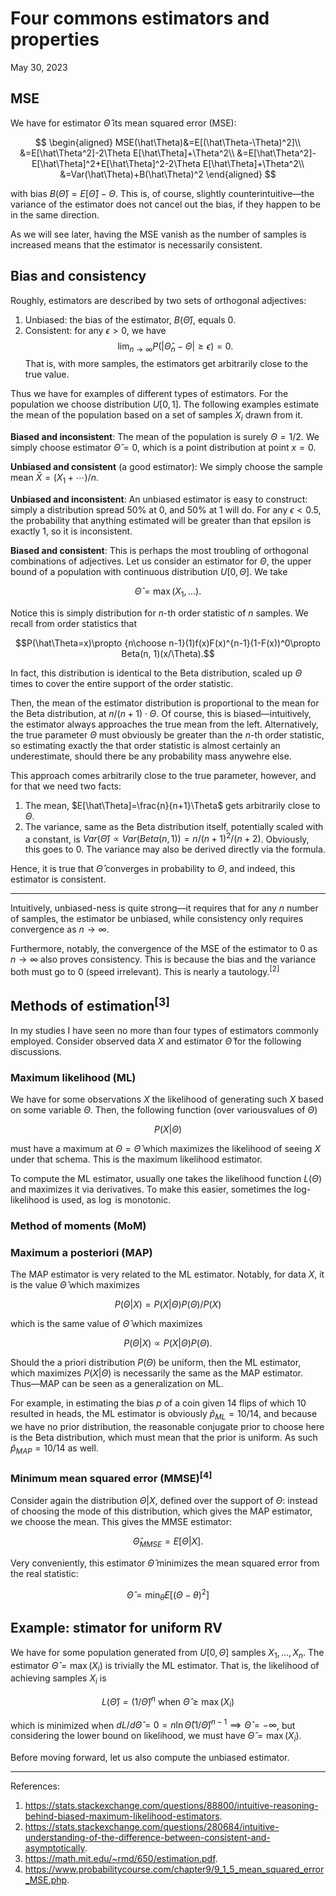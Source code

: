 <!-- emilia-snapshot-properties
Four commons estimators and properties
2023/05/29
utulek
emilia-snapshot-properties -->

# Four commons estimators and properties

May 30, 2023

## MSE

We have for estimator $\hat\Theta$ its mean squared error (MSE):

$$
\begin{aligned}
MSE(\hat\Theta)&=E[(\hat\Theta-\Theta)^2]\\
&=E[\hat\Theta^2]-2\Theta E[\hat\Theta]+\Theta^2\\
&=E[\hat\Theta^2]-E[\hat\Theta]^2+E[\hat\Theta]^2-2\Theta E[\hat\Theta]+\Theta^2\\
&=Var(\hat\Theta)+B(\hat\Theta)^2
\end{aligned}
$$

with bias $B(\hat\Theta)=E[\hat\Theta]-\Theta$. This is, of course, slightly counterintuitive—the variance of the estimator does not cancel out the bias, if they happen to be in the same direction.

As we will see later, having the MSE vanish as the number of samples is increased means that the estimator is necessarily consistent.

## Bias and consistency

Roughly, estimators are described by two sets of orthogonal adjectives:

1. Unbiased: the bias of the estimator, $B(\hat\Theta)$, equals $0$.
2. Consistent: for any $\epsilon>0$, we have
   $$\lim_{n\to\infty}P(|\hat\Theta_n-\Theta|\geq\epsilon)=0.$$
   That is, with more samples, the estimators get arbitrarily close to the true value.

Thus we have for examples of different types of estimators. For the population we choose distribution $U[0, 1]$. The following examples estimate the mean of the population based on a set of samples $X_i$ drawn from it.

**Biased and inconsistent**: The mean of the population is surely $\Theta=1/2$. We simply choose estimator $\hat\Theta=0$, which is a point distribution at point $x=0$.

**Unbiased and consistent** (a good estimator): We simply choose the sample mean $\bar X=(X_1+\cdots)/n$.

**Unbiased and inconsistent**: An unbiased estimator is easy to construct: simply a distribution spread 50% at $0$, and 50% at $1$ will do. For any $\epsilon<0.5$, the probability that anything estimated will be greater than that epsilon is exactly $1$, so it is inconsistent.

**Biased and consistent**: This is perhaps the most troubling of orthogonal combinations of adjectives. Let us consider an estimator for $\Theta$, the upper bound of a population with continuous distribution $U[0,\Theta]$. We take

$$\hat\Theta=\max(X_1,\ldots).$$

Notice this is simply distribution for $n$-th order statistic of $n$ samples. We recall from order statistics that

$$P(\hat\Theta=x)\propto {n\choose n-1}(1)f(x)F(x)^{n-1}(1-F(x))^0\propto Beta(n, 1)(x/\Theta).$$

In fact, this distribution is identical to the Beta distribution, scaled up $\Theta$ times to cover the entire support of the order statistic.

Then, the mean of the estimator distribution is proportional to the mean for the Beta distribution, at $n/(n+1)\cdot\Theta$. Of course, this is biased—intuitively, the estimator always approaches the true mean from the left. Alternatively, the true parameter $\Theta$ must obviously be greater than the $n$-th order statistic, so estimating exactly the that order statistic is almost certainly an underestimate, should there be any probability mass anywehre else.

This approach comes arbitrarily close to the true parameter, however, and for that we need two facts:

1. The mean, $E[\hat\Theta]=\frac{n}{n+1}\Theta$ gets arbitrarily close to $\Theta$.
2. The variance, same as the Beta distribution itself, potentially scaled with a constant, is $Var(\hat\Theta)\propto Var(Beta(n,1))=n/(n+1)^2/(n+2)$. Obviously, this goes to $0$. The variance may also be derived directly via the formula.

Hence, it is true that $\hat\Theta$ converges in probability to $\Theta$, and indeed, this estimator is consistent.

---

Intuitively, unbiased-ness is quite strong—it requires that for any $n$ number of samples, the estimator be unbiased, while consistency only requires convergence as $n\to\infty$.

Furthermore, notably, the convergence of the MSE of the estimator to $0$ as $n\to\infty$ also proves consistency. This is because the bias and the variance both must go to $0$ (speed irrelevant). This is nearly a tautology.<sup>[2]</sup>

## Methods of estimation<sup>[3]</sup>

In my studies I have seen no more than four types of estimators commonly employed. Consider observed data $X$ and estimator $\hat\Theta$ for the following discussions.

### Maximum likelihood (ML)

We have for some observations $X$ the likelihood of generating such $X$ based on some variable $\Theta$. Then, the following function (over variousvalues of $\Theta$)

$$P(X|\Theta)$$

must have a maximum at $\Theta=\hat\Theta$ which maximizes the likelihood of seeing $X$ under that schema. This is the maximum likelihood estimator.

To compute the ML estimator, usually one takes the likelihood function $L(\Theta)$ and maximizes it via derivatives. To make this easier, sometimes the log-likelihood is used, as $\log$ is monotonic.

### Method of moments (MoM)

### Maximum a posteriori (MAP)

The MAP estimator is very related to the ML estimator. Notably, for data $X$, it is the value $\hat\Theta$ which maximizes

$$P(\Theta|X)=P(X|\Theta)P(\Theta)/P(X)$$

which is the same value of $\hat\Theta$ which maximizes

$$P(\Theta|X)\propto P(X|\Theta)P(\Theta).$$

Should the a priori distribution $P(\Theta)$ be uniform, then the ML estimator, which maximizes $P(X|\Theta)$ is necessarily the same as the MAP estimator. Thus—MAP can be seen as a generalization on ML.

For example, in estimating the bias $p$ of a coin given $14$ flips of which $10$ resulted in heads, the ML estimator is obviously $\hat p_{ML}=10/14$, and because we have no prior distribution, the reasonable conjugate prior to choose here is the Beta distribution, which must mean that the prior is uniform. As such $\hat p_{MAP}=10/14$ as well.

### Minimum mean squared error (MMSE)<sup>[4]</sup>

Consider again the distribution $\Theta|X$, defined over the support of $\Theta$: instead of choosing the mode of this distribution, which gives the MAP estimator, we choose the mean. This gives the MMSE estimator:

$$\hat\Theta_{MMSE}=E[\Theta|X].$$

Very conveniently, this estimator $\hat\Theta$ minimizes the mean squared error from the real statistic:

$$\hat\Theta=\min_\theta E[(\Theta-\theta)^2]$$

## Example: stimator for uniform RV

We have for some population generated from $U[0,\Theta]$ samples $X_1,\ldots,X_n$. The estimator $\hat\Theta=\max(X_i)$ is trivially the ML estimator. That is, the likelihood of achieving samples $X_i$ is

$$L(\hat\Theta)=(1/\hat\Theta)^n\text{ when }\hat\Theta\geq\max(X_i)$$

which is minimized when $dL/d\hat\Theta=0=n\ln\hat\Theta(1/\hat\Theta)^{n-1}\implies\hat\Theta=-\infty$, but considering the lower bound on likelihood, we must have $\hat\Theta=\max(X_i)$.

Before moving forward, let us also compute the unbiased estimator.

---

References:

1. <https://stats.stackexchange.com/questions/88800/intuitive-reasoning-behind-biased-maximum-likelihood-estimators>.
2. <https://stats.stackexchange.com/questions/280684/intuitive-understanding-of-the-difference-between-consistent-and-asymptotically>.
3. <https://math.mit.edu/~rmd/650/estimation.pdf>.
4. <https://www.probabilitycourse.com/chapter9/9_1_5_mean_squared_error_MSE.php>.
